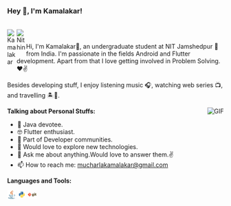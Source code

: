 ### Hey 👋, I'm Kamalakar!

<br/>

<a href="https://www.linkedin.com/in/kamalakar-mucharla/" target="blank">
  <img align="left" alt="Kamalakar" width="22px" src="https://cdn.jsdelivr.net/npm/simple-icons@v3/icons/linkedin.svg" />
</a>
<a href="https://www.instagram.com/kamalakar_mucharla_/" target="blank">
  <img align="left" alt="Nithin" width="22px" src="https://cdn.jsdelivr.net/npm/simple-icons@v3/icons/instagram.svg" />
</a>
<br />

Hi, I'm Kamalakar🙌, an undergraduate student at NIT Jamshedpur 🚀 from India. I'm passionate in the fields Android and Flutter development. Apart from that I love getting involved in Problem Solving.❤✌

Besides developing stuff, I enjoy listening music 🎧, watching web series 📺, and travelling 🏝️🗻.

<img align="right" alt="GIF" src="https://i.pinimg.com/originals/e4/26/70/e426702edf874b181aced1e2fa5c6cde.gif" />

**Talking about Personal Stuffs:**
- 💖 Java devotee.
- 🤓 Flutter enthusiast.
- 👯 Part of Developer communities.
- 🧐 Would love to explore new technologies.
- 💬 Ask me about anything.Would love to answer them.✌
- 📫 How to reach me: mucharlakamalakar@gmail.com

**Languages and Tools:**

<code><img src="https://raw.githubusercontent.com/github/explore/80688e429a7d4ef2fca1e82350fe8e3517d3494d/topics/java/java.png" alt="java" width="20" height="20"/></code>
<code><img height="20" src="https://raw.githubusercontent.com/github/explore/80688e429a7d4ef2fca1e82350fe8e3517d3494d/topics/python/python.png"></code>
<code><img height="20" src="https://raw.githubusercontent.com/github/explore/80688e429a7d4ef2fca1e82350fe8e3517d3494d/topics/git/git.png"></code>
